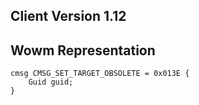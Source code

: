 ## Client Version 1.12

## Wowm Representation
```rust,ignore
cmsg CMSG_SET_TARGET_OBSOLETE = 0x013E {
    Guid guid;    
}

```
